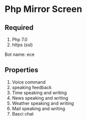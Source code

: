 # Php Mirror Screen
## Required
1. Php 7.0
2. https (ssl)

Bot name: ece

## Properties
1. Voice command
2. speaking feedback
3. Time speaking and writing
4. News  speaking and writing
5. Weather speaking and writing
6. Mail speaking and writing
7. Basci chat

[logo]: https://github.com/adam-p/markdown-here/raw/master/src/common/images/icon48.png "Logo Title Text 2"
